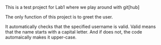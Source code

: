 This is a test project for Lab1 where we play around with git[hub]

The only function of this project is to greet the user.

It automatically checks that the specified username is valid.
Valid means that the name starts with a capital letter.
And if does not, the code automaically makes it upper-case.